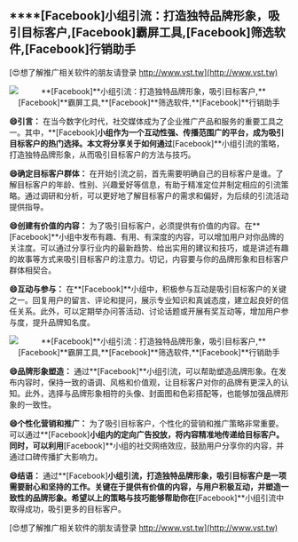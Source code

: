 ## ****[Facebook]**小组引流：打造独特品牌形象，吸引目标客户,**[Facebook]**霸屏工具,**[Facebook]**筛选软件,**[Facebook]**行销助手**

[😍想了解推广相关软件的朋友请登录 http://www.vst.tw](http://www.vst.tw)

 <center><img src="https://vst.tw/MP4/tuiguang/png/2.png" alt="**[Facebook]**小组引流：打造独特品牌形象，吸引目标客户,**[Facebook]**霸屏工具,**[Facebook]**筛选软件,**[Facebook]**行销助手"></center>

**😄引言：**
在当今数字化时代，社交媒体成为了企业推广产品和服务的重要工具之一。其中，**[Facebook]**小组作为一个互动性强、传播范围广的平台，成为吸引目标客户的热门选择。本文将分享关于如何通过**[Facebook]**小组引流的策略，打造独特品牌形象，从而吸引目标客户的方法与技巧。

**😄确定目标客户群体：**
在开始引流之前，首先需要明确自己的目标客户是谁。了解目标客户的年龄、性别、兴趣爱好等信息，有助于精准定位并制定相应的引流策略。通过调研和分析，可以更好地了解目标客户的需求和偏好，为后续的引流活动提供指导。

**😄创建有价值的内容：**
为了吸引目标客户，必须提供有价值的内容。在**[Facebook]**小组中发布有趣、有用、有深度的内容，可以增加用户对你品牌的关注度。可以通过分享行业内的最新趋势、给出实用的建议和技巧，或是讲述有趣的故事等方式来吸引目标客户的注意力。切记，内容要与你的品牌形象和目标客户群体相契合。

**😄互动与参与：**
在**[Facebook]**小组中，积极参与互动是吸引目标客户的关键之一。回复用户的留言、评论和提问，展示专业知识和真诚态度，建立起良好的信任关系。此外，可以定期举办问答活动、讨论话题或开展有奖互动等，增加用户参与度，提升品牌知名度。

 <center><img src="https://vst.tw/MP4/tuiguang/png/7.png" alt="**[Facebook]**小组引流：打造独特品牌形象，吸引目标客户,**[Facebook]**霸屏工具,**[Facebook]**筛选软件,**[Facebook]**行销助手"></center>

**😄品牌形象塑造：**
通过**[Facebook]**小组引流，可以帮助塑造品牌形象。在发布内容时，保持一致的语调、风格和价值观，让目标客户对你的品牌有更深入的认知。此外，选择与品牌形象相符的头像、封面图和色彩搭配等，也能够加强品牌形象的一致性。

**😄个性化营销和推广：**
为了吸引目标客户，个性化的营销和推广策略非常重要。可以通过**[Facebook]**小组内的定向广告投放，将内容精准地传递给目标客户。同时，可以利用**[Facebook]**小组的社交网络效应，鼓励用户分享你的内容，并通过口碑传播扩大影响力。

**😄结语：**
通过**[Facebook]**小组引流，打造独特品牌形象，吸引目标客户是一项需要耐心和坚持的工作。关键在于提供有价值的内容，与用户积极互动，并塑造一致性的品牌形象。希望以上的策略与技巧能够帮助你在**[Facebook]**小组引流中取得成功，吸引更多的目标客户。

[😍想了解推广相关软件的朋友请登录 http://www.vst.tw](http://www.vst.tw)



